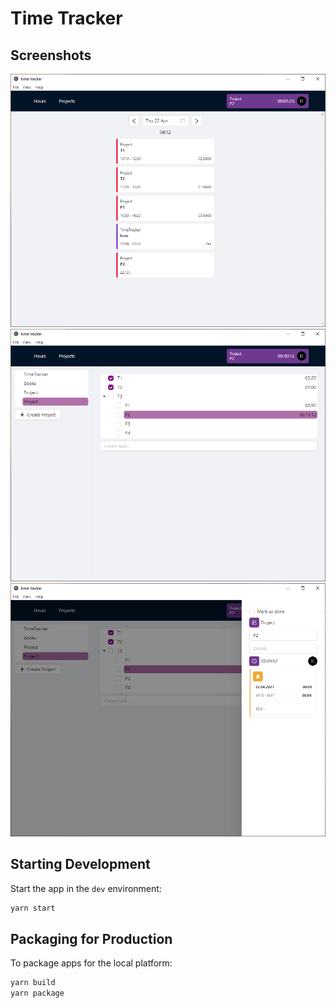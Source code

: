 # Time Tracker

## Screenshots
<img src=".github/hours-screenshot.png" />
<img src=".github/projects-screenshot.png" />
<img src=".github/projects-drawer-screenshot.png" />


## Starting Development

Start the app in the `dev` environment:

```bash
yarn start
```

## Packaging for Production

To package apps for the local platform:

```bash
yarn build
yarn package
```
